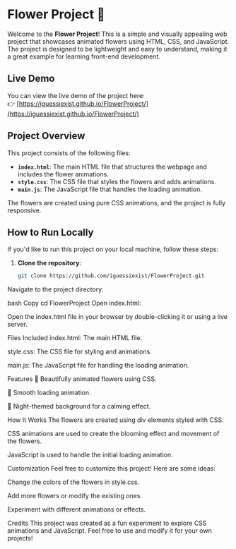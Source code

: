 # Flower Project 🌸

Welcome to the **Flower Project**! This is a simple and visually appealing web project that showcases animated flowers using HTML, CSS, and JavaScript. The project is designed to be lightweight and easy to understand, making it a great example for learning front-end development.

## Live Demo
You can view the live demo of the project here:  
👉 [https://iguessiexist.github.io/FlowerProject/](https://iguessiexist.github.io/FlowerProject/)

## Project Overview
This project consists of the following files:
- **`index.html`**: The main HTML file that structures the webpage and includes the flower animations.
- **`style.css`**: The CSS file that styles the flowers and adds animations.
- **`main.js`**: The JavaScript file that handles the loading animation.

The flowers are created using pure CSS animations, and the project is fully responsive.

## How to Run Locally
If you'd like to run this project on your local machine, follow these steps:

1. **Clone the repository**:
   ```bash
   git clone https://github.com/iguessiexist/FlowerProject.git
Navigate to the project directory:

bash
Copy
cd FlowerProject
Open index.html:

Open the index.html file in your browser by double-clicking it or using a live server.

Files Included
index.html: The main HTML file.

style.css: The CSS file for styling and animations.

main.js: The JavaScript file for handling the loading animation.

Features
🌸 Beautifully animated flowers using CSS.

🌿 Smooth loading animation.

🌙 Night-themed background for a calming effect.

How It Works
The flowers are created using div elements styled with CSS.

CSS animations are used to create the blooming effect and movement of the flowers.

JavaScript is used to handle the initial loading animation.

Customization
Feel free to customize this project! Here are some ideas:

Change the colors of the flowers in style.css.

Add more flowers or modify the existing ones.

Experiment with different animations or effects.

Credits
This project was created as a fun experiment to explore CSS animations and JavaScript. Feel free to use and modify it for your own projects!
